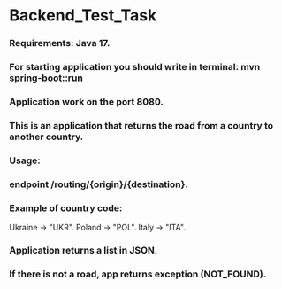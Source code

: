 # Backend_Test_Task

### Requirements: Java 17.

### For starting application you should write in terminal: mvn spring-boot::run 
### Application work on the port 8080. 
### This is an application that returns the road from a country to another country.
### Usage:
### endpoint /routing/{origin}/{destination}.
### Example of country code:
Ukraine -> "UKR".
Poland -> "POL".
Italy -> "ITA".
### Application returns a list in JSON.
### If there is not a road, app returns exception (NOT_FOUND).

